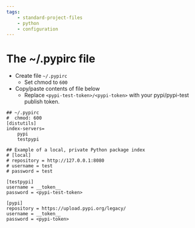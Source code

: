 ```yaml
---
tags:
    - standard-project-files
    - python
    - configuration
---
```


# The ~/.pypirc file

* Create file `~/.pypirc`
    * Set chmod to `600`
* Copy/paste contents of file below
    * Replace `<pypi-test-token>/<pypi-token>` with your pypi/pypi-test publish token.

``` title="~/.pypirc" linenums="1"
## ~/.pypirc
#  chmod: 600
[distutils]
index-servers=
    pypi
    testpypi

## Example of a local, private Python package index
# [local]
# repository = http://127.0.0.1:8080
# username = test 
# password = test

[testpypi]
username = __token__ 
password = <pypi-test-token>

[pypi]
repository = https://upload.pypi.org/legacy/
username = __token__
password = <pypi-token>

```
